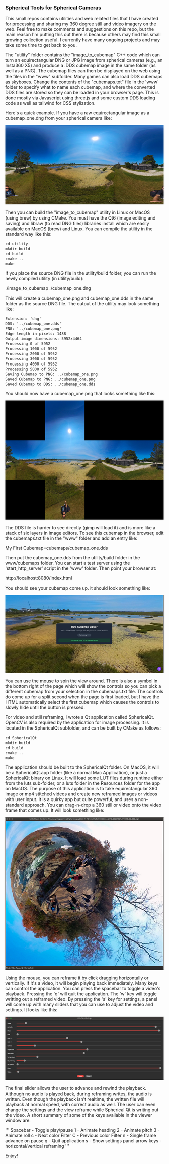 ### Spherical Tools for Spherical Cameras

This small repos contains utilities and web related files that I have created for processing and sharing my 360 degree still and video imagery on the web.  Feel free to make comments and suggestions on this repo, but the main reason I'm putting this out there is because others may find this small growing collection useful.  I currently have many ongoing projects and may take some time to get back to you.

The "utility" folder contains the "image_to_cubemap" C++ code which can turn an equirectangular DNG or JPG image from spherical cameras (e.g., an Insta360 X5) and produce a .DDS cubemap image in the same folder (as well as a PNG).  The cubemap files can then be displayed on the web using the files in the "www" subfolder.  Many games can also load DDS cubemaps as skyboxes.  Change the contents of the "cubemaps.txt" file in the 'www' folder to specify what to name each cubemap, and where the converted DDS files are stored so they can be loaded in your browser's page.  This is done mostly via Javascript using three.js and some custom DDS loading code as well as tailwind for CSS stylization.

Here's a quick example.  If you have a raw equirectangular image as a cubemap_one.dng from your spherical camera like:

![alt text](docs/source_image.jpg?raw=true "Source Equirectangular Image From Camera")

Then you can build the "image_to_cubemap" utility in Linux or MacOS (using brew) by using CMake.  You must have the Qt6 (image editing and saving) and libraw (to read DNG files) libraries install which are easily available on MacOS (brew) and Linux.  You can compile the utility in the standard way like this:

```
cd utility
mkdir build
cd build
cmake ..
make
```

If you place the source DNG file in the utility/build folder, you can run the newly compiled utility (in utility/build):


./image_to_cubemap ./cubemap_one.dng


This will create a cubemap_one.png and cubemap_one.dds in the same folder as the source DNG file.  The output of the utility may look something like:


```
Extension: 'dng'
DDS: '../cubemap_one.dds'
PNG: '../cubemap_one.png'
Edge length in pixels: 1488
Output image dimensions: 5952x4464
Processing 0 of 5952
Processing 1000 of 5952
Processing 2000 of 5952
Processing 3000 of 5952
Processing 4000 of 5952
Processing 5000 of 5952
Saving Cubemap to PNG: ../cubemap_one.png
Saved Cubemap to PNG: ../cubemap_one.png
Saved Cubemap to DDS: ../cubemap_one.dds
```

You should now have a cubemap_one.png that looks something like this:

![alt text](docs/cubemap_png.jpg?raw=true "Converted Cubemap PNG")

The DDS file is harder to see directly (gimp will load it) and is more like a stack of six layers in image editors.   To see this cubemap in the browser, edit the cubemaps.txt file in the "www" folder and add an entry like:

My First Cubemap=cubemaps/cubemap_one.dds

Then put the cubemap_one.dds from the utility/build folder in the www/cubemaps folder.  You can start a test server using the 'start_http_server' script in the 'www' folder.  Then point your browser at:

http://localhost:8080/index.html

You should see your cubemap come up.  it should look something like:

![alt text](docs/cubemap_web.jpg?raw=true "Cubemap DDS Web Viewer")

You can use the mouse to spin the view around.  There is also a symbol in the bottom right of the page which will show the controls so you can pick a different cubemap from your selection in the cubemaps.txt file.  The controls do come up for a split second when the page is first loaded, but I have the HTML automatically select the first cubemap which causes the controls to slowly hide until the button is pressed.

For video and still reframing, I wrote a Qt application called SphericalQt.  OpenCV is also required by the application for image processing.  It is located in the SphericalQt subfolder, and can be built by CMake as follows:

```
cd SphericalQt
mkdir build
cd build
cmake ..
make
```

The application should be built to the SphericalQt folder.  On MacOS, it will be a SphericalQt.app folder (like a normal Mac Application), or just a SphericalQt binary on Linux.  It will load some LUT files during runtime either from the luts sub-folder, or a luts folder in the Resources folder for the app on MacOS.   The purpose of this application is to take equirectangular 360 image or mp4 stitched videos and create new reframed images or videos with user input.  It is a quirky app but quite powerful, and uses a non-standard approach.  You can drag-n-drop a 360 still or video onto the video frame that comes up.  It will look something like:

![alt text](./docs/spherical_qt_main.jpg?raw=true "Spherical Qt Application")

Using the mouse, you can reframe it by click dragging horizontally or vertically.  If it's a video, it will begin playing back immediately.  Many keys can control the application.  You can press the spacebar to toggle a video's playback.  Pressing the 'q' will quit the application.  The 'w' key will toggle writting out a reframed video.  By pressing the 's' key for settings, a panel will come up with many sliders that you can use to adjust the video and settings.  It looks like this:

![alt text](./docs/spherical_qt_settings.jpg?raw=true "Spherical Qt Settings Panel")

The final slider allows the user to advance and rewind the playback.  Although no audio is played back, during reframing writes, the audio is written.  Even though the playback isn't realtime, the written file will playback at normal speed, with correct audio as well.  The user can even change the settings and the view reframe while Spherical Qt is writing out the video.  A short summary of some of the keys available in the viewer window are:

'''
Spacebar   - Toggle play/pause
1          - Animate heading
2          - Animate pitch
3          - Animate roll
c          - Next color Filter
C          - Previous color Filter
n          - Single frame advance on pause
q          - Quit application
s          - Show settings panel
arrow keys - horizontal/vertical reframing
'''

Enjoy!
